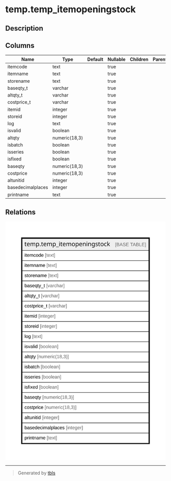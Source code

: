 # temp.temp_itemopeningstock

## Description

## Columns

| Name | Type | Default | Nullable | Children | Parents | Comment |
| ---- | ---- | ------- | -------- | -------- | ------- | ------- |
| itemcode | text |  | true |  |  |  |
| itemname | text |  | true |  |  |  |
| storename | text |  | true |  |  |  |
| baseqty_t | varchar |  | true |  |  |  |
| altqty_t | varchar |  | true |  |  |  |
| costprice_t | varchar |  | true |  |  |  |
| itemid | integer |  | true |  |  |  |
| storeid | integer |  | true |  |  |  |
| log | text |  | true |  |  |  |
| isvalid | boolean |  | true |  |  |  |
| altqty | numeric(18,3) |  | true |  |  |  |
| isbatch | boolean |  | true |  |  |  |
| isseries | boolean |  | true |  |  |  |
| isfixed | boolean |  | true |  |  |  |
| baseqty | numeric(18,3) |  | true |  |  |  |
| costprice | numeric(18,3) |  | true |  |  |  |
| altunitid | integer |  | true |  |  |  |
| basedecimalplaces | integer |  | true |  |  |  |
| printname | text |  | true |  |  |  |

## Relations

![er](temp.temp_itemopeningstock.svg)

---

> Generated by [tbls](https://github.com/k1LoW/tbls)
